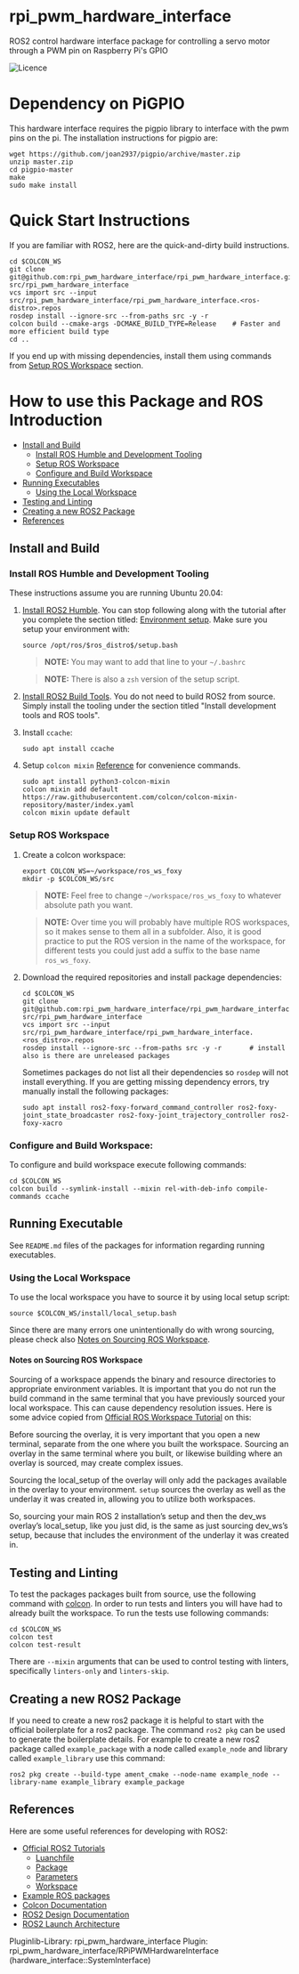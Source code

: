 rpi_pwm_hardware_interface
==========================================

ROS2 control hardware interface package for controlling a servo motor through a PWM pin on Raspberry Pi's GPIO

![Licence](https://img.shields.io/badge/License-MIT-blue.svg)

# Dependency on PiGPIO

This hardware interface requires the pigpio library to interface with the pwm pins on the pi. The installation instructions for pigpio are: 
```
wget https://github.com/joan2937/pigpio/archive/master.zip
unzip master.zip
cd pigpio-master
make
sudo make install
```

# Quick Start Instructions

If you are familiar with ROS2, here are the quick-and-dirty build instructions.

  ```
  cd $COLCON_WS
  git clone git@github.com:rpi_pwm_hardware_interface/rpi_pwm_hardware_interface.git src/rpi_pwm_hardware_interface
  vcs import src --input src/rpi_pwm_hardware_interface/rpi_pwm_hardware_interface.<ros-distro>.repos
  rosdep install --ignore-src --from-paths src -y -r
  colcon build --cmake-args -DCMAKE_BUILD_TYPE=Release    # Faster and more efficient build type
  cd ..
  ```
If you end up with missing dependencies, install them using commands from [Setup ROS Workspace](#setup-ros-workspace) section.

# How to use this Package and ROS Introduction

 - [Install and Build](#install-and-build)
   * [Install ROS Humble and Development Tooling](#install-ros-$ros_distro$-and-development-tooling)
   * [Setup ROS Workspace](#setup-ros-workspace)
   * [Configure and Build Workspace](#configure-and-build-workspace)
 - [Running Executables](#running-executables)
   * [Using the Local Workspace](#using-the-local-workspace)
 - [Testing and Linting](#testing-and-linting)
 - [Creating a new ROS2 Package](#creating-a-new-ros2-package)
 - [References](#references)

## Install and Build

### Install ROS Humble and Development Tooling

These instructions assume you are running Ubuntu 20.04:

1. [Install ROS2 Humble](https://index.ros.org/doc/ros2/Installation/Humble/Linux-Install-Debians/).
   You can stop following along with the tutorial after you complete the section titled: [Environment setup](https://index.ros.org/doc/ros2/Installation/Humble/Linux-Install-Debians/#environment-setup).
   Make sure you setup your environment with:
   ```
   source /opt/ros/$ros_distro$/setup.bash
   ```

   > **NOTE:** You may want to add that line to your `~/.bashrc`

   > **NOTE:** There is also a `zsh` version of the setup script.

1. [Install ROS2 Build Tools](https://index.ros.org/doc/ros2/Installation/Humble/Linux-Development-Setup/#install-development-tools-and-ros-tools).
   You do not need to build ROS2 from source.
   Simply install the tooling under the section titled "Install development tools and ROS tools".

1. Install `ccache`:
   ```
   sudo apt install ccache
   ```

1. Setup `colcon mixin` [Reference](https://github.com/colcon/colcon-mixin-repository) for convenience commands.
   ```
   sudo apt install python3-colcon-mixin
   colcon mixin add default https://raw.githubusercontent.com/colcon/colcon-mixin-repository/master/index.yaml
   colcon mixin update default
   ```

### Setup ROS Workspace

1. Create a colcon workspace:
   ```
   export COLCON_WS=~/workspace/ros_ws_foxy
   mkdir -p $COLCON_WS/src
   ```

   > **NOTE:** Feel free to change `~/workspace/ros_ws_foxy` to whatever absolute path you want.

   > **NOTE:** Over time you will probably have multiple ROS workspaces, so it makes sense to them all in a subfolder.
     Also, it is good practice to put the ROS version in the name of the workspace, for different tests you could just add a suffix to the base name `ros_ws_foxy`.

1. Download the required repositories and install package dependencies:
   ```
   cd $COLCON_WS
   git clone git@github.com:rpi_pwm_hardware_interface/rpi_pwm_hardware_interface.git src/rpi_pwm_hardware_interface
   vcs import src --input src/rpi_pwm_hardware_interface/rpi_pwm_hardware_interface.<ros_distro>.repos
   rosdep install --ignore-src --from-paths src -y -r       # install also is there are unreleased packages
   ```

   Sometimes packages do not list all their dependencies so `rosdep` will not install everything.
   If you are getting missing dependency errors, try manually install the following packages:
   ```
   sudo apt install ros2-foxy-forward_command_controller ros2-foxy-joint_state_broadcaster ros2-foxy-joint_trajectory_controller ros2-foxy-xacro
   ```

### Configure and Build Workspace:
To configure and build workspace execute following commands:
  ```
  cd $COLCON_WS
  colcon build --symlink-install --mixin rel-with-deb-info compile-commands ccache
  ```

## Running Executable

See `README.md` files of the packages for information regarding running executables.

<Add here some concrete data about current repository>

### Using the Local Workspace

To use the local workspace you have to source it by using local setup script:
  ```
  source $COLCON_WS/install/local_setup.bash
  ```
Since there are many errors one unintentionally do with wrong sourcing, please check also [Notes on Sourcing ROS Workspace](#notes-on-sourcing-ros-workspace).

#### Notes on Sourcing ROS Workspace

Sourcing of a workspace appends the binary and resource directories to appropriate environment variables.
It is important that you do not run the build command in the same terminal that you have previously sourced your local workspace.
This can cause dependency resolution issues.
Here is some advice copied from [Official ROS Workspace Tutorial](https://index.ros.org/doc/ros2/Tutorials/Workspace/Creating-A-Workspace/) on this:

Before sourcing the overlay, it is very important that you open a new terminal, separate from the one where you built the workspace.
Sourcing an overlay in the same terminal where you built, or likewise building where an overlay is sourced, may create complex issues.

Sourcing the local_setup of the overlay will only add the packages available in the overlay to your environment.
`setup` sources the overlay as well as the underlay it was created in, allowing you to utilize both workspaces.

So, sourcing your main ROS 2 installation’s setup and then the dev_ws overlay’s local_setup, like you just did, is the same as just sourcing dev_ws’s setup, because that includes the environment of the underlay it was created in.


## Testing and Linting

To test the packages packages built from source, use the following command with [colcon](https://colcon.readthedocs.io/en/released/).
In order to run tests and linters you will have had to already built the workspace.
To run the tests use following commands:
  ```
  cd $COLCON_WS
  colcon test
  colcon test-result
  ```

There are `--mixin` arguments that can be used to control testing with linters, specifically `linters-only` and `linters-skip`.

## Creating a new ROS2 Package

If you need to create a new ros2 package it is helpful to start with the official boilerplate for a ros2 package.
The command `ros2 pkg` can be used to generate the boilerplate details.
For example to create a new ros2 package called `example_package` with a node called `example_node` and library called `example_library` use this command:
  ```
  ros2 pkg create --build-type ament_cmake --node-name example_node --library-name example_library example_package
  ```

## References

Here are some useful references for developing with ROS2:

 - [Official ROS2 Tutorials](https://index.ros.org/doc/ros2/Tutorials/)
   * [Luanchfile](https://index.ros.org/doc/ros2/Tutorials/Launch-Files/Creating-Launch-Files/)
   * [Package](https://index.ros.org/doc/ros2/Tutorials/Creating-Your-First-ROS2-Package/)
   * [Parameters](https://index.ros.org/doc/ros2/Tutorials/Parameters/Understanding-ROS2-Parameters/)
   * [Workspace](https://index.ros.org/doc/ros2/Tutorials/Workspace/Creating-A-Workspace/)
 - [Example ROS packages](https://github.com/ros2/examples)
 - [Colcon Documentation](https://colcon.readthedocs.io/en/released/#)
 - [ROS2 Design Documentation](https://design.ros2.org/)
 - [ROS2 Launch Architecture](https://github.com/ros2/launch/blob/master/launch/doc/source/architecture.rst)

Pluginlib-Library: rpi_pwm_hardware_interface
Plugin: rpi_pwm_hardware_interface/RPiPWMHardwareInterface (hardware_interface::SystemInterface)
